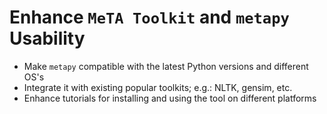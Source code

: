 # Enhance `MeTA Toolkit` and `metapy` Usability

* Make `metapy` compatible with the latest Python versions and different OS's
* Integrate it with existing popular toolkits; e.g.: NLTK, gensim, etc.
* Enhance tutorials for installing and using the tool on different platforms